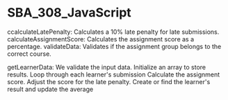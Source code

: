# SBA_308_JavaScript

ccalculateLatePenalty: Calculates a 10% late penalty for late submissions.
calculateAssignmentScore: Calculates the assignment score as a percentage.
validateData: Validates if the assignment group belongs to the correct course.

getLearnerData:
We validate the input data.
Initialize an array to store results.
Loop through each learner's submission
Calculate the assignment score.
Adjust the score for the late penalty.
Create or find the learner's result and update the average



